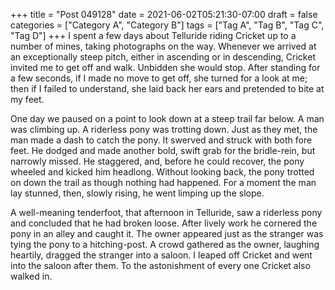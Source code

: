 +++
title = "Post 049128"
date = 2021-06-02T05:21:30-07:00
draft = false
categories = ["Category A", "Category B"]
tags = ["Tag A", "Tag B", "Tag C", "Tag D"]
+++
I spent a few days about Telluride riding Cricket up to a number of mines, taking photographs on the way. Whenever we arrived at an exceptionally steep pitch, either in ascending or in descending, Cricket invited me to get off and walk. Unbidden she would stop. After standing for a few seconds, if I made no move to get off, she turned for a look at me; then if I failed to understand, she laid back her ears and pretended to bite at my feet.

One day we paused on a point to look down at a steep trail far below. A man was climbing up. A riderless pony was trotting down. Just as they met, the man made a dash to catch the pony. It swerved and struck with both fore feet. He dodged and made another bold, swift grab for the bridle-rein, but narrowly missed. He staggered, and, before he could recover, the pony wheeled and kicked him headlong. Without looking back, the pony trotted on down the trail as though nothing had happened. For a moment the man lay stunned, then, slowly rising, he went limping up the slope.

A well-meaning tenderfoot, that afternoon in Telluride, saw a riderless pony and concluded that he had broken loose. After lively work he cornered the pony in an alley and caught it. The owner appeared just as the stranger was tying the pony to a hitching-post. A crowd gathered as the owner, laughing heartily, dragged the stranger into a saloon. I leaped off Cricket and went into the saloon after them. To the astonishment of every one Cricket also walked in.
